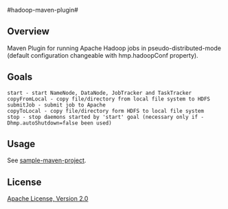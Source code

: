 #hadoop-maven-plugin#

Overview
---------------

Maven Plugin for running Apache Hadoop jobs in pseudo-distributed-mode (default configuration changeable with hmp.hadoopConf property).

Goals
---------------

    start - start NameNode, DataNode, JobTracker and TaskTracker
    copyFromLocal - copy file/directory from local file system to HDFS
    submitJob - submit job to Apache
    copyToLocal - copy file/directory form HDFS to local file system
    stop - stop daemons started by 'start' goal (necessary only if -Dhmp.autoShutdown=false been used)

Usage
---------------

See [sample-maven-project](https://github.com/shyiko/hadoop-maven-plugin/tree/master/sample-maven-project).

License
---------------

[Apache License, Version 2.0](http://www.apache.org/licenses/LICENSE-2.0)
